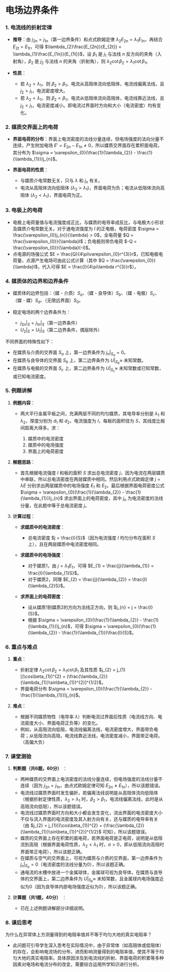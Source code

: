 # 电场边界条件

### 1. 电流线的折射定律

* **推导**：由 $j_{2n} = j_{1n}$（第一边界条件）和点式欧姆定律 $\lambda_{2}E_{2n} = \lambda_{1}E_{1n}$，再结合 $E_{2t} = E_{1t}$，可得 $\lambda_{2}\frac{E_{2n}}{E_{2t}} = \lambda_{1}\frac{E_{1n}}{E_{1t}}$，设 $\beta_{1}$ 是 $j_{1}$ 与法线 $n$ 反方向的夹角（入射角），$\beta_{2}$ 是 $j_{2}$ 与法线 $n$ 的夹角（折射角），则 $\lambda_{2}\cot\beta_{2} = \lambda_{1}\cot\beta_{1}$。
* **性质**：

  * 若 $\lambda_{2} > \lambda_{1}$，则 $\beta_{2} > \beta_{1}$，电流从高阻体流向低阻体，电流线偏离法线，且 $j_{2} > j_{1}$，电流密度增大。
  * 若 $\lambda_{2} < \lambda_{1}$，则 $\beta_{2} < \beta_{1}$，电流从低阻体流向高阻体，电流线靠近法线，且 $j_{2} < j_{1}$，电流密度减小。即电流过界面时方向和大小（电流密度）均有变化。

### 2. 媒质交界面上的电荷

* **界面电荷的分布**：<span data-type="text" style="background-color: var(--b3-card-error-background); color: var(--b3-card-error-color);">界面上电流密度的法线分量连续，但电场强度的法向分量不连续</span>，产生附加电场 $E' = E_{2n} - E_{1n} \neq 0$，所以媒质交界面存在累积面电荷。其分布为 $\sigma = \varepsilon_{0}(\frac{1}{\lambda_{2}} - \frac{1}{\lambda_{1}})j_{n}$。
* **界面电荷的性质**：

  * 与媒质介电常数无关，只与 $\lambda$ 和 $j_{n}$ 有关。
  * 电流从高阻体流向低阻体 $(\lambda_{2} > \lambda_{1})$，界面电荷为负；电流从低阻体流向高阻体 $(\lambda_{2} < \lambda_{1})$，界面电荷为正。

### 3. 电极上的电荷

* 电极上电荷量值与电流强度成正比，与媒质的电导率成反比，与电极大小形状及媒质介电常数无关。对于通电流强度为 $I$ 的正电极，电荷密度 $\sigma = \frac{\varepsilon_{0}j_{n}}{\lambda} > 0$，全电荷量 $Q = \frac{\varepsilon_{0}}{\lambda}I$；负电极则带负电荷 $-Q = \frac{\varepsilon_{0}}{\lambda}(-I)$。
* 点电源的场强公式 $E = \frac{Q}{4\pi\varepsilon_{0}r^{3}}r$，已知电极电荷量，点源产生电场可由此公式计算（其中 $Q = \frac{\varepsilon_{0}}{\lambda}I$，代入可得 $E = \frac{I}{4\pi\lambda r^{3}}r$）。

### 4. 媒质体的边界和边界条件

* 媒质体的边界包括：（媒 - 介质）$S_{a}$、（媒 - 良导体）$S_{b}$、（媒 - 电极）$S_{c}$、（媒 - 媒）$S_{d}$、（无限远界面）$S_{0}$。
* 稳定电场的两个边界条件为：

  * $j_{2n}|_{S} = j_{1n}|_{S}$（第一边界条件）
  * $U_{2}|_{S} = U_{1}|_{S}$（第二边界条件，偶层除外）

不同界面的特殊性如下：

* 在媒质与介质的交界面 $S_{a}$ 上，第一边界条件为 $j_{n}|_{S_{a}} = 0$。
* 在媒质与良导体的交界面 $S_{b}$ 上，第二边界条件为 $U|_{S_{b}} \approx$ 未知常数。
* 在媒质与电极的交界面 $S_{c}$ 上，第二边界条件为 $U|_{S_{c}} \approx$ 未知常数或已知常数，或已知电流密度。

### 5. 例题讲解

1. **例题内容**：

    * 两大平行金属平板之间，充满两层不同的均匀媒质，其电导率分别是 $\lambda_{1}$ 和 $\lambda_{2}$，厚度分别为 $d_{1}$ 和 $d_{2}$，电流强度为 $I$，每板的面积径为 $S$，其线度比板间距离大得多。求：

      1. 媒质中的电流密度
      2. 媒质中的电场强度
      3. 界面上的电荷密度
2. **解题思路**：

    * 首先根据电流强度 $I$ 和板的面积 $S$ 求出总电流密度 $j$，因为电流在两层媒质中串联，所以总电流密度在两层媒质中相同。然后利用点式欧姆定律 $j = \lambda E$ 分别求出两层媒质中的电场强度 $E_{1}$ 和 $E_{2}$。最后根据界面电荷密度公式 $\sigma = \varepsilon_{0}(\frac{1}{\lambda_{2}} - \frac{1}{\lambda_{1}})j_{n}$ 求出界面上的电荷密度，其中 $j_{n}$ 为电流密度的法线分量，在此题中等于总电流密度 $j$。
3. **计算过程**：

    * **求媒质中的电流密度**：

      * 总电流密度 $j = \frac{I}{S}$（因为电流强度 $I$ 均匀分布在面积 $S$ 上），且在两层媒质中电流密度相同。
    * **求媒质中的电场强度**：

      * 对于媒质1，由 $j = \lambda_{1}E_{1}$，可得 $E_{1} = \frac{j}{\lambda_{1}} = \frac{I}{\lambda_{1}S}$。
      * 对于媒质2，同理 $E_{2} = \frac{j}{\lambda_{2}} = \frac{I}{\lambda_{2}S}$。
    * **求界面上的电荷密度**：

      * 设从媒质1到媒质2的方向为法线正方向，则 $j_{n} = j = \frac{I}{S}$。
      * 根据 $\sigma = \varepsilon_{0}(\frac{1}{\lambda_{2}} - \frac{1}{\lambda_{1}})j_{n}$，可得 $\sigma = \varepsilon_{0}(\frac{1}{\lambda_{2}} - \frac{1}{\lambda_{1}})\frac{I}{S}$。

### 6. 重点与难点

1. **重点**：

    * 折射定律 $\lambda_{2}\cot\beta_{2} = \lambda_{1}\cot\beta_{1}$ 及其性质 $j_{2} = j_{1}[(\cos\beta_{1})^{2} + (\frac{\lambda_{2}}{\lambda_{1}}\sin\beta_{1})^{2}]^{1/2}$。
    * 界面电荷分布 $\sigma = \varepsilon_{0}(\frac{1}{\lambda_{2}} - \frac{1}{\lambda_{1}})j_{n}$。
2. **难点**：

    * 根据不同媒质物性（电导率 $\lambda$）判断电流过界面后性质（电流线方向、电流密度大小、界面电荷正负等）的变化。
    * 例如，<span data-type="text" style="background-color: var(--b3-card-error-background); color: var(--b3-card-error-color);">从高阻流向低阻，电流线偏离法线，电流密度增大，界面带负电荷；从低阻流向高阻，电流线靠近法线，电流密度减小，界面带正电荷。</span>（高偏大负）

### 7. 课堂测验

1. **判断题（共6题，60分）** ：

    * 两种媒质的交界面上电流密度的法线分量连续，但电场强度的法线分量不连续（因为 $j_{2n} = j_{1n}$，由点式欧姆定律可知 $E_{2n} \neq E_{1n}$），所以该题错误。
    * 电流线过媒质界面时发生偏折，若偏离法线说明是从高阻体流向低阻体（根据折射定律性质，$\lambda_{2} > \lambda_{1}$ 时，$\beta_{2} > \beta_{1}$，电流线偏离法线，此时是从高阻流向低阻），所以该题错误。
    * 电流线过媒质界面时方向和大小都会发生变化，流出界面的电流密度大小不仅与流入界面的电流密度及其入射方向有关，还与媒质的电导率有关（由 $j_{2} = j_{1}[(\cos\beta_{1})^{2} + (\frac{\lambda_{2}}{\lambda_{1}}\sin\beta_{1})^{2}]^{1/2}$ 可知），所以该题错误。
    * 媒质的交界面上存在积累的面电荷，若界面电荷是正电荷，说明是从低阻流到高阻（根据界面电荷性质，$\lambda_{2} < \lambda_{1}$ 时，$\sigma > 0$，即从低阻流向高阻时界面带正电荷），所以该题正确。
    * 在媒质与空气的交界面上，可视为媒质与介质的交界面，第一边界条件为 $j_{n}|_{S_{a}} = 0$（电流密度的法线分量为0），所以该题正确。
    * 通电流的水槽中放进一个金属球体，金属球可视为良导体，在媒质与良导体的交界面上，第二边界条件为 $U|_{S_{b}} \approx$ 未知常数，且金属球内电场强度近似为0（因为良导体内部电场强度近似为0），所以该题正确。
2. **计算题（共1题，40分）** ：

    * 已在上述例题讲解部分详细说明。

### 8. 课后思考

为什么在异常体上方测量得到的电阻率值并不等于均匀大地的真实电阻率？

* 此问题可引导学生深入思考在实际情况中，由于异常体（如高阻体或低阻体）的存在，会影响电流场的分布，进而影响测量得到的电阻率值，使其不等于均匀大地的真实电阻率。具体原因涉及到电流线的折射、界面电荷的积累等多种因素对电场和电流分布的改变，需要综合运用所学知识进行分析。

‍
